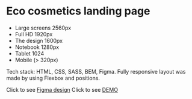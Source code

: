 # Eco cosmetics landing page
- Large screens 2560px
- Full HD 1920px
- The design 1600px
- Notebook 1280px
- Tablet 1024
- Mobile (> 320px)

Tech stack: HTML, CSS, SASS, BEM, Figma.
Fully responsive layout was made by using Flexbox and positions.

Click to see [Figma design](https://www.figma.com/file/Jryi2RU2LgK2bfwsxldABC/brand_of_eco-cosmetics-(Copy))
Click to see [DEMO](https://vamonospest.github.io/Eco_cosmetics/)
